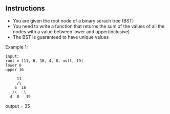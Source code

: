 ## Instructions 
- You are given the root node of a binary serach tree (BST)
- You need to write a function that returns the sum of the values of all the nodes with a value between lower and upper(inclusive)
- The BST is guaranteed to have unique values

Example 1: 
```
input: 
root = [11, 6, 16, 4, 8, null, 19]
lower 8 
upper 16

     11
     /\
    6  16
   /\   \
  4  8   19
```
output = 35

